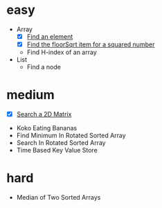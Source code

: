# easy
- Array
  - [x] [Find an element](problems/easy/ArrayFindElement.java)
  - [x] [Find the floorSqrt item for a squared number](problems/easy/ArrayFloorSqrtNumber.java)
  - Find H-index of an array
- List
  - Find a node

# medium
- [x] [Search a 2D Matrix](problems/medium/SearchIn2DMatrix.java)
- Koko Eating Bananas
- Find Minimum In Rotated Sorted Array
- Search In Rotated Sorted Array
- Time Based Key Value Store

# hard 
- Median of Two Sorted Arrays